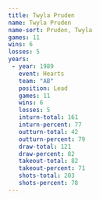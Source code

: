 ```yaml
---
title: Twyla Pruden
name: Twyla Pruden
name-sort: Pruden, Twyla
games: 11
wins: 6
losses: 5
years:
 - year: 1989
   event: Hearts
   team: "AB"
   position: Lead
   games: 11
   wins: 6
   losses: 5
   inturn-total: 161
   inturn-percent: 77
   outturn-total: 42
   outturn-percent: 79
   draw-total: 121
   draw-percent: 82
   takeout-total: 82
   takeout-percent: 71
   shots-total: 203
   shots-percent: 78
---
```

